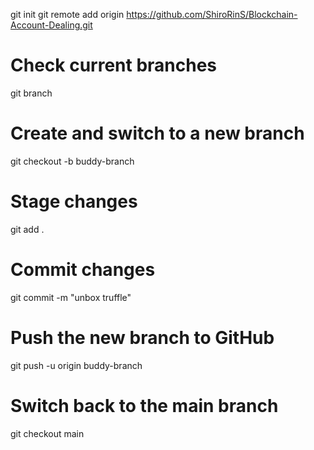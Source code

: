git init
git remote add origin https://github.com/ShiroRinS/Blockchain-Account-Dealing.git

# Check current branches 

git branch

# Create and switch to a new branch
git checkout -b buddy-branch

# Stage changes
git add .

# Commit changes
git commit -m "unbox truffle"

# Push the new branch to GitHub
git push -u origin buddy-branch

# Switch back to the main branch
git checkout main